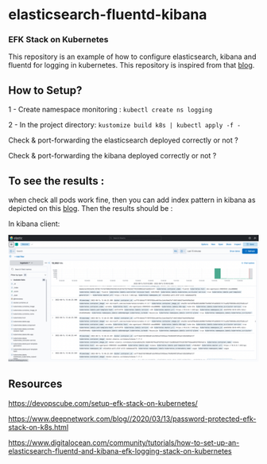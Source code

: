 # elasticsearch-fluentd-kibana
### EFK Stack on Kubernetes
This repository is an example of how to configure elasticsearch, kibana and fluentd for logging in kubernetes. This repository is inspired from that [blog].  

## How to Setup?
1 - Create namespace monitoring : `kubectl create ns logging`

2 - In the project directory:
` kustomize build k8s | kubectl apply -f -
`

Check & port-forwarding the elasticsearch deployed correctly or not ?

Check & port-forwarding the kibana deployed correctly or not ?


## To see the results :
when check all pods work fine, then you can add index pattern in kibana as depicted on this  [blog].
Then the results should be :

In kibana client:

![alt tag](https://github.com/ozgen/elasticsearch-fluentd-kibana/blob/main/result/kibana_result.png)



## Resources

https://devopscube.com/setup-efk-stack-on-kubernetes/

https://www.deepnetwork.com/blog//2020/03/13/password-protected-efk-stack-on-k8s.html

https://www.digitalocean.com/community/tutorials/how-to-set-up-an-elasticsearch-fluentd-and-kibana-efk-logging-stack-on-kubernetes

[blog]: https://devopscube.com/setup-efk-stack-on-kubernetes/
